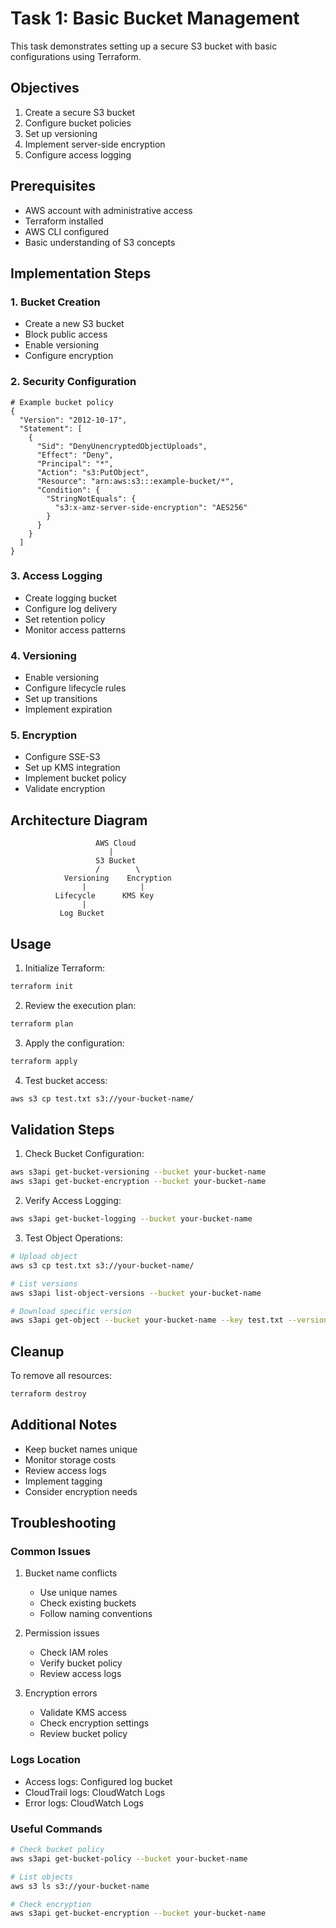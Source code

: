 # Task 1: Basic Bucket Management

This task demonstrates setting up a secure S3 bucket with basic configurations using Terraform.

## Objectives
1. Create a secure S3 bucket
2. Configure bucket policies
3. Set up versioning
4. Implement server-side encryption
5. Configure access logging

## Prerequisites
- AWS account with administrative access
- Terraform installed
- AWS CLI configured
- Basic understanding of S3 concepts

## Implementation Steps

### 1. Bucket Creation
- Create a new S3 bucket
- Block public access
- Enable versioning
- Configure encryption

### 2. Security Configuration
```hcl
# Example bucket policy
{
  "Version": "2012-10-17",
  "Statement": [
    {
      "Sid": "DenyUnencryptedObjectUploads",
      "Effect": "Deny",
      "Principal": "*",
      "Action": "s3:PutObject",
      "Resource": "arn:aws:s3:::example-bucket/*",
      "Condition": {
        "StringNotEquals": {
          "s3:x-amz-server-side-encryption": "AES256"
        }
      }
    }
  ]
}
```

### 3. Access Logging
- Create logging bucket
- Configure log delivery
- Set retention policy
- Monitor access patterns

### 4. Versioning
- Enable versioning
- Configure lifecycle rules
- Set up transitions
- Implement expiration

### 5. Encryption
- Configure SSE-S3
- Set up KMS integration
- Implement bucket policy
- Validate encryption

## Architecture Diagram
```
                   AWS Cloud
                      |
                   S3 Bucket
                   /        \
            Versioning    Encryption
                |            |
          Lifecycle      KMS Key
                |
           Log Bucket
```

## Usage

1. Initialize Terraform:
```bash
terraform init
```

2. Review the execution plan:
```bash
terraform plan
```

3. Apply the configuration:
```bash
terraform apply
```

4. Test bucket access:
```bash
aws s3 cp test.txt s3://your-bucket-name/
```

## Validation Steps

1. Check Bucket Configuration:
```bash
aws s3api get-bucket-versioning --bucket your-bucket-name
aws s3api get-bucket-encryption --bucket your-bucket-name
```

2. Verify Access Logging:
```bash
aws s3api get-bucket-logging --bucket your-bucket-name
```

3. Test Object Operations:
```bash
# Upload object
aws s3 cp test.txt s3://your-bucket-name/

# List versions
aws s3api list-object-versions --bucket your-bucket-name

# Download specific version
aws s3api get-object --bucket your-bucket-name --key test.txt --version-id "version-id" test-download.txt
```

## Cleanup

To remove all resources:
```bash
terraform destroy
```

## Additional Notes
- Keep bucket names unique
- Monitor storage costs
- Review access logs
- Implement tagging
- Consider encryption needs

## Troubleshooting

### Common Issues
1. Bucket name conflicts
   - Use unique names
   - Check existing buckets
   - Follow naming conventions

2. Permission issues
   - Check IAM roles
   - Verify bucket policy
   - Review access logs

3. Encryption errors
   - Validate KMS access
   - Check encryption settings
   - Review bucket policy

### Logs Location
- Access logs: Configured log bucket
- CloudTrail logs: CloudWatch Logs
- Error logs: CloudWatch Logs

### Useful Commands
```bash
# Check bucket policy
aws s3api get-bucket-policy --bucket your-bucket-name

# List objects
aws s3 ls s3://your-bucket-name

# Check encryption
aws s3api get-bucket-encryption --bucket your-bucket-name
``` 